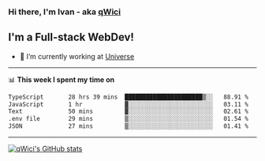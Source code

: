 ### Hi there, I'm Ivan - aka [qWici][website]

## I'm a Full-stack WebDev!
- 🔭 I’m currently working at [Universe][universe]

---

📊 **This week I spent my time on**
<!--START_SECTION:waka-->

```txt
TypeScript       28 hrs 39 mins  ██████████████████████▒░░   88.91 %
JavaScript       1 hr            ▓░░░░░░░░░░░░░░░░░░░░░░░░   03.11 %
Text             50 mins         ▓░░░░░░░░░░░░░░░░░░░░░░░░   02.61 %
.env file        29 mins         ▒░░░░░░░░░░░░░░░░░░░░░░░░   01.54 %
JSON             27 mins         ▒░░░░░░░░░░░░░░░░░░░░░░░░   01.41 %
```

<!--END_SECTION:waka-->

---

[![qWici's GitHub stats](https://github-readme-stats.vercel.app/api?username=qWici)](https://github.com/qWici/github-readme-stats)

[website]: https://devkucher.com
[twitter]: https://twitter.com/KucherDev
[linkedin]: https://www.linkedin.com/in/ivankucher
[universe]: https://universeapps.limited
